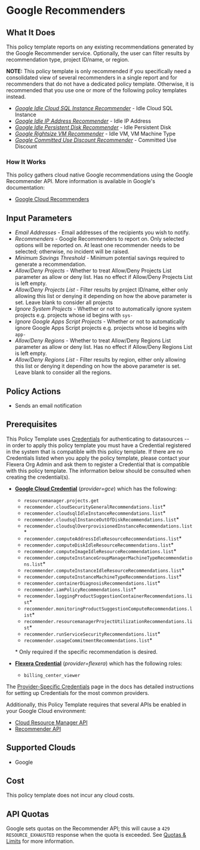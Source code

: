 # Google Recommenders

## What It Does

This policy template reports on any existing recommendations generated by the Google Recommender service. Optionally, the user can filter results by recommendation type, project ID/name, or region.

**NOTE:** This policy template is only recommended if you specifically need a consolidated view of several recommenders in a single report and for recommenders that do not have a dedicated policy template. Otherwise, it is recommended that you use one or more of the following policy templates instead.

- *[Google Idle Cloud SQL Instance Recommender](https://github.com/flexera-public/policy_templates/tree/master/cost/google/cloud_sql_idle_instance_recommendations)* - Idle Cloud SQL Instance
- *[Google Idle IP Address Recommender](https://github.com/flexera-public/policy_templates/tree/master/cost/google/idle_ip_address_recommendations)* - Idle IP Address
- *[Google Idle Persistent Disk Recommender](https://github.com/flexera-public/policy_templates/tree/master/cost/google/idle_persistent_disk_recommendations)* - Idle Persistent Disk
- *[Google Rightsize VM Recommender](https://github.com/flexera-public/policy_templates/tree/master/cost/google/rightsize_vm_recommendations)* - Idle VM, VM Machine Type
- *[Google Committed Use Discount Recommender](https://github.com/flexera-public/policy_templates/tree/master/cost/google/cud_recommendations)* - Committed Use Discount

### How It Works

This policy gathers cloud native Google recommendations using the Google Recommender API. More information is available in Google's documentation:

- [Google Cloud Recommenders](https://cloud.google.com/recommender/docs/recommenders)

## Input Parameters

- *Email Addresses* - Email addresses of the recipients you wish to notify.
- *Recommenders* - Google Recommenders to report on. Only selected options will be reported on. At least one recommender needs to be selected; otherwise, no incident will be raised.
- *Minimum Savings Threshold* - Minimum potential savings required to generate a recommendation.
- *Allow/Deny Projects* - Whether to treat Allow/Deny Projects List parameter as allow or deny list. Has no effect if Allow/Deny Projects List is left empty.
- *Allow/Deny Projects List* - Filter results by project ID/name, either only allowing this list or denying it depending on how the above parameter is set. Leave blank to consider all projects
- *Ignore System Projects* - Whether or not to automatically ignore system projects e.g. projects whose id begins with `sys-`
- *Ignore Google Apps Script Projects* - Whether or not to automatically ignore Google Apps Script projects e.g. projects whose id begins with `app-`
- *Allow/Deny Regions* - Whether to treat Allow/Deny Regions List parameter as allow or deny list. Has no effect if Allow/Deny Regions List is left empty.
- *Allow/Deny Regions List* - Filter results by region, either only allowing this list or denying it depending on how the above parameter is set. Leave blank to consider all the regions.

## Policy Actions

- Sends an email notification

## Prerequisites

This Policy Template uses [Credentials](https://docs.flexera.com/flexera/EN/Automation/ManagingCredentialsExternal.htm) for authenticating to datasources -- in order to apply this policy template you must have a Credential registered in the system that is compatible with this policy template. If there are no Credentials listed when you apply the policy template, please contact your Flexera Org Admin and ask them to register a Credential that is compatible with this policy template. The information below should be consulted when creating the credential(s).

- [**Google Cloud Credential**](https://docs.flexera.com/flexera/EN/Automation/ProviderCredentials.htm#automationadmin_4083446696_1121577) (*provider=gce*) which has the following:
  - `resourcemanager.projects.get`
  - `recommender.cloudSecurityGeneralRecommendations.list`*
  - `recommender.cloudsqlIdleInstanceRecommendations.list`*
  - `recommender.cloudsqlInstanceOutOfDiskRecommendations.list`*
  - `recommender.cloudsqlOverprovisionedInstanceRecommendations.list`*
  - `recommender.computeAddressIdleResourceRecommendations.list`*
  - `recommender.computeDiskIdleResourceRecommendations.list`*
  - `recommender.computeImageIdleResourceRecommendations.list`*
  - `recommender.computeInstanceGroupManagerMachineTypeRecommendations.list`*
  - `recommender.computeInstanceIdleResourceRecommendations.list`*
  - `recommender.computeInstanceMachineTypeRecommendations.list`*
  - `recommender.containerDiagnosisRecommendations.list`*
  - `recommender.iamPolicyRecommendations.list`*
  - `recommender.loggingProductSuggestionContainerRecommendations.list`*
  - `recommender.monitoringProductSuggestionComputeRecommendations.list`*
  - `recommender.resourcemanagerProjectUtilizationRecommendations.list`*
  - `recommender.runServiceSecurityRecommendations.list`*
  - `recommender.usageCommitmentRecommendations.list`*

  \* Only required if the specific recommendation is desired.

- [**Flexera Credential**](https://docs.flexera.com/flexera/EN/Automation/ProviderCredentials.htm) (*provider=flexera*) which has the following roles:
  - `billing_center_viewer`

The [Provider-Specific Credentials](https://docs.flexera.com/flexera/EN/Automation/ProviderCredentials.htm) page in the docs has detailed instructions for setting up Credentials for the most common providers.

Additionally, this Policy Template requires that several APIs be enabled in your Google Cloud environment:

- [Cloud Resource Manager API](https://console.cloud.google.com/flows/enableapi?apiid=cloudresourcemanager.googleapis.com)
- [Recommender API](https://console.cloud.google.com/flows/enableapi?apiid=recommender.googleapis.com)

## Supported Clouds

- Google

## Cost

This policy template does not incur any cloud costs.

## API Quotas

Google sets quotas on the Recommender API; this will cause a `429 RESOURCE_EXHAUSTED` response when the quota is exceeded. See [Quotas & Limits](https://cloud.google.com/recommender/quotas) for more information.
